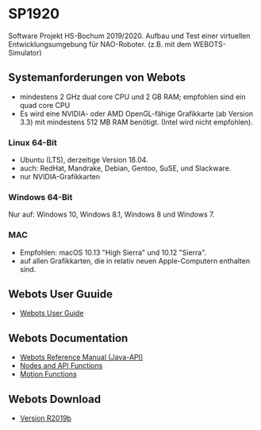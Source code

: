 # SP1920
Software Projekt HS-Bochum 2019/2020. Aufbau und Test einer virtuellen Entwicklungsumgebung für NAO-Roboter. (z.B. mit dem WEBOTS-Simulator)
## Systemanforderungen von Webots
* mindestens 2 GHz dual core CPU und 2 GB RAM; empfohlen sind ein quad core CPU
* Es wird eine NVIDIA- oder AMD OpenGL-fähige Grafikkarte (ab Version 3.3) mit mindestens 512 MB RAM benötigt. (Intel wird nicht empfohlen).
### Linux 64-Bit
* Ubuntu (LTS), derzeitige Version 18.04.
* auch: RedHat, Mandrake, Debian, Gentoo, SuSE, und Slackware.
* nur NVIDIA-Grafikkarten
### Windows 64-Bit
Nur auf: Windows 10, Windows 8.1, Windows 8 und Windows 7.
### MAC
* Empfohlen: macOS 10.13 "High Sierra" und 10.12 "Sierra".
* auf allen Grafikkarten, die in relativ neuen Apple-Computern enthalten sind.
## Webots User Guuide
* [Webots User Guide](https://www.cyberbotics.com/doc/guide/index)
## Webots Documentation
* [Webots Reference Manual (Java-API)](https://www.cyberbotics.com/doc/reference/java-api)
* [Nodes and API Functions](https://www.cyberbotics.com/doc/reference/nodes-and-api-functions)
* [Motion Functions](https://www.cyberbotics.com/doc/reference/motion)
## Webots Download
* [Version R2019b](https://github.com/omichel/webots/releases/download/R2019b/webots-R2019b_setup.exe)
